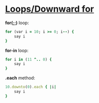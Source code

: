 [1]: https://rosettacode.org/wiki/Loops/Downward_for

# [Loops/Downward for][1]

**for(;;)** loop:

```ruby
for (var i = 10; i >= 0; i--) {
    say i
}
```


**for-in** loop:

```ruby
for i in (11 ^.. 0) {
    say i
}
```


**.each** method:

```ruby
10.downto(0).each { |i|
    say i
}
```
